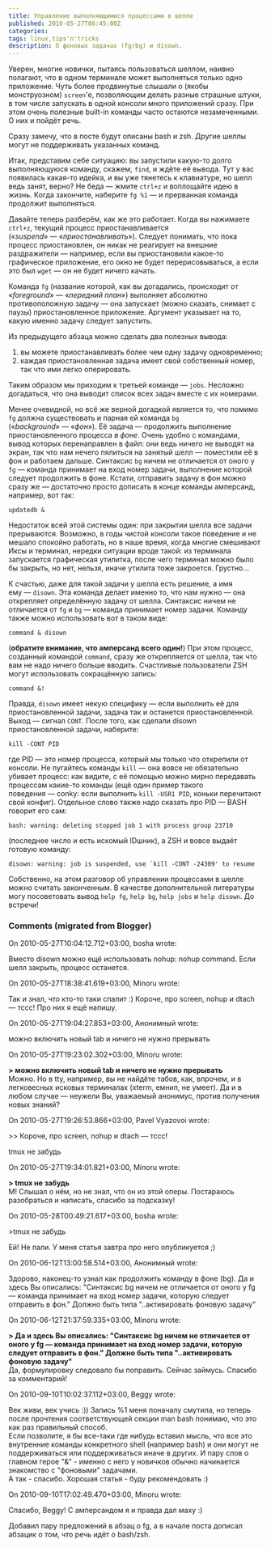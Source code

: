 ```yaml
---
title: Управление выполняющимися процессами в шелле
published: 2010-05-27T06:45:00Z
categories: 
tags: linux,tips'n'tricks
description: О фоновых задачах (fg/bg) и disown.
---
```


Уверен, многие новички, пытаясь пользоваться шеллом, наивно полагают, что в одном терминале может выполняться только одно приложение. Чуть более продвинутые слышали о (якобы монструозном) <code>screen</code>'е, позволяющим делать разные страшные штуки, в том числе запускать в одной консоли много приложений сразу. При этом очень полезные built-in команды часто остаются незамеченными. О них и пойдёт речь.

Сразу замечу, что в посте будут описаны bash и zsh. Другие шеллы могут не поддерживать указанных команд.

Итак, представим себе ситуацию: вы запустили какую-то долго выполняющуюся команду, скажем, <code>find</code>, и ждёте её вывода. Тут у вас появилась какая-то идейка, и вы уже тянетесь к клавиатуре, но шелл ведь занят, верно? Не беда — жмите <code>ctrl+z</code> и воплощайте идею в жизнь. Когда закончите, наберите <code>fg %1</code> — и прерванная команда продолжит выполняться.

Давайте теперь разберём, как же это работает. Когда вы нажимаете <code>ctrl+z</code>, текущий процесс приостанавливается («<i>suspend</i>» — «<i>приостанавливать</i>»). Следует понимать, что пока процесс приостановлен, он никак не реагирует на внешние раздражители — например, если вы приостановили какое-то графическое приложение, его окно не будет перерисовываться, а если это был <code>wget</code> — он не будет ничего качать.

Команда <code>fg</code> (название которой, как вы догадались, происходит от «<i>foreground</i>» — «<i>передний план</i>») выполняет абсолютно противоположную задачу — она запускает (можно сказать, снимает с паузы) приостановленное приложение. Аргумент указывает на то, какую именно задачу следует запустить.

Из предыдущего абзаца можно сделать два полезных вывода:

<ol><li>вы можете приостанавливать более чем одну задачу одновременно;</li><li>каждая приостановленная задача имеет свой собственный номер, так что ими легко оперировать.</li></ol>

Таким образом мы приходим к третьей команде — <code>jobs</code>. Несложно догадаться, что она выводит список всех задач вместе с их номерами.

Менее очевидной, но всё же верной догадкой является то, что помимо <code>fg</code> должна существовать и парная ей команда <code>bg</code> («<i>background</i>» — «<i>фон</i>»). Её задача — продолжить выполнение приостановленного процесса <i>в фоне</i>. Очень удобно с командами, вывод которых перенаправлен в файл: они ведь ничего не выводят на экран, так что нам нечего пялиться на занятый шелл — поместили её в фон и работаем дальше. Синтаксис <code>bg</code> ничем не отличается от оного у <code>fg</code> — команда принимает на вход номер задачи, выполнение которой следует продолжить в фоне. Кстати, отправить задачу в фон можно сразу же — достаточно просто дописать в конце команды амперсанд, например, вот так:
```
updatedb &
```

Недостаток всей этой системы один: при закрытии шелла все задачи прерываются. Возможно, в годы чистой консоли такое поведение и не мешало спокойно работать, но в наше время, когда многие смешивают Иксы и терминал, нередки ситуации вроде такой: из терминала запускается графическая утилитка, после чего терминал можно было бы закрыть, но нет, нельзя, иначе утилита тоже закроется. Грустно…

К счастью, даже для такой задачи у шелла есть решение, а имя ему — <code>disown</code>. Эта команда делает именно то, что нам нужно — она открепляет определённую задачу от шелла. Синтаксис ничем не отличается от <code>fg</code> и <code>bg</code> — команда принимает номер задачи. Команду также можно использовать вот в таком виде:
```
command & disown
```
(<b>обратите внимание, что амперсанд всего один!</b>) При этом процесс, созданный командой <code>command</code>, сразу же открепляется от шелла, так что вам не надо ничего больше вводить. Счастливые пользователи ZSH могут использовать сокращённую запись:
```
command &!
```
Правда, <code>disown</code> имеет некую специфику — если выполнить её для приостановленной задачи, задача так и останется приостановленной. Выход — сигнал <code>CONT</code>. После того, как сделали disown приостановленной задачи, наберите:
```
kill -CONT PID
```
где PID — это номер процесса, который мы только что открепили от консоли. Не пугайтесь команды <code>kill</code> — она вовсе не обязательно убивает процесс: как видите, с её помощью можно мирно передавать процессам какие-то команды (ещё один пример такого поведения — conky: если выполнить <code>kill -USR1 PID</code>, коньки перечитают свой конфиг). Отдельное слово также надо сказать про PID — BASH говорит его сам:
```
bash: warning: deleting stopped job 1 with process group 23710
```
(последнее число и есть искомый IDшник), а ZSH и вовсе выдаёт готовую команду:
```
disown: warning: job is suspended, use `kill -CONT -24309' to resume
```
Собственно, на этом разговор об управлении процессами в шелле можно считать законченным. В качестве дополнительной литературы могу посоветовать вывод <code>help fg</code>, <code>help bg</code>, <code>help jobs</code> и <code>help disown</code>. До встречи!

<h3 id='hakyll-convert-comments-title'>Comments (migrated from Blogger)</h3>
<div class='hakyll-convert-comment'>
<p class='hakyll-convert-comment-date'>On 2010-05-27T10:04:12.712+03:00, bosha wrote:</p>
<p class='hakyll-convert-comment-body'>
Вместо disown можно ещё использовать nohup: nohup command. Если шелл закрыть, процесс останется.
</p>
</div>

<div class='hakyll-convert-comment'>
<p class='hakyll-convert-comment-date'>On 2010-05-27T18:38:41.619+03:00, Minoru wrote:</p>
<p class='hakyll-convert-comment-body'>
Так и знал, что кто-то таки спалит :) Короче, про screen, nohup и dtach — тссс! Про них я ещё напишу.
</p>
</div>

<div class='hakyll-convert-comment'>
<p class='hakyll-convert-comment-date'>On 2010-05-27T19:04:27.853+03:00, Анонимный wrote:</p>
<p class='hakyll-convert-comment-body'>
можно включить новый tab и ничего не нужно прерывать
</p>
</div>

<div class='hakyll-convert-comment'>
<p class='hakyll-convert-comment-date'>On 2010-05-27T19:23:02.302+03:00, Minoru wrote:</p>
<p class='hakyll-convert-comment-body'>
<b>&gt; можно включить новый tab и ничего не нужно прерывать </b><br/>
Можно. Но в tty, например, вы не найдёте табов, как, впрочем, и в легковесных исковых терминалах (xterm, емнип, не умеет). Да и в любом случае — неужели Вы, уважаемый анонимус, против получения новых знаний?
</p>
</div>

<div class='hakyll-convert-comment'>
<p class='hakyll-convert-comment-date'>On 2010-05-27T19:26:53.866+03:00, Pavel Vyazovoi wrote:</p>
<p class='hakyll-convert-comment-body'>
&gt;&gt; Короче, про screen, nohup и dtach — тссс!

tmux не забудь
</p>
</div>

<div class='hakyll-convert-comment'>
<p class='hakyll-convert-comment-date'>On 2010-05-27T19:34:01.821+03:00, Minoru wrote:</p>
<p class='hakyll-convert-comment-body'>
<b>&gt; tmux не забудь</b><br/>
М! Слышал о нём, но не знал, что он из этой оперы. Постараюсь разобраться и написать, спасибо за подсказку!
</p>
</div>

<div class='hakyll-convert-comment'>
<p class='hakyll-convert-comment-date'>On 2010-05-28T00:49:21.617+03:00, bosha wrote:</p>
<p class='hakyll-convert-comment-body'>
&gt;tmux не забудь 

Ей! Не пали. У меня статья завтра про него опубликуется ;)
</p>
</div>

<div class='hakyll-convert-comment'>
<p class='hakyll-convert-comment-date'>On 2010-06-12T13:00:58.514+03:00, Анонимный wrote:</p>
<p class='hakyll-convert-comment-body'>
Здорово, наконец-то узнал как продолжить команду в фоне (bg). Да и здесь Вы описались: &quot;Синтаксис bg ничем не отличается от оного у fg  — команда принимает на вход номер задачи, которую следует отправить в фон.&quot; Должно быть типа &quot;..активировать фоновую задачу&quot;
</p>
</div>

<div class='hakyll-convert-comment'>
<p class='hakyll-convert-comment-date'>On 2010-06-12T21:37:59.335+03:00, Minoru wrote:</p>
<p class='hakyll-convert-comment-body'>
<b>&gt; Да и здесь Вы описались: &quot;Синтаксис bg ничем не отличается от оного у fg — команда принимает на вход номер задачи, которую следует отправить в фон.&quot; Должно быть типа &quot;..активировать фоновую задачу&quot;</b><br/>
Да, формулировку следовало бы поправить. Сейчас займусь. Спасибо за комментарий!
</p>
</div>

<div class='hakyll-convert-comment'>
<p class='hakyll-convert-comment-date'>On 2010-09-10T10:02:37.112+03:00, Beggy wrote:</p>
<p class='hakyll-convert-comment-body'>
Век живи, век учись :)) Запись %1 меня поначалу смутила, но теперь после прочтения соответствующей секции man bash понимаю, что это как раз правильный способ.<br/>
Если позволите, я бы все-таки где нибудь вставил мысль, что все это внутренние команды конкретного shell (например bash) и они могут не поддерживаться или поддерживаться иначе в других. И пару слов о главном герое &quot;&amp;&quot; - именно с него у новичков обычно начинается знакомство с &quot;фоновыми&quot; задачами.<br/>
А так - спасибо. Хорошая статья - буду рекомендовать :)
</p>
</div>

<div class='hakyll-convert-comment'>
<p class='hakyll-convert-comment-date'>On 2010-09-10T17:02:49.470+03:00, Minoru wrote:</p>
<p class='hakyll-convert-comment-body'>
Спасибо, Beggy! С амперсандом я и правда дал маху :)

Добавил пару предложений в абзац о fg, а в начале поста дописал абзацик о том, что речь идёт о bash/zsh.
</p>
</div>



